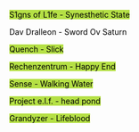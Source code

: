 <span style="background-color: #B5E045"><a href="https://www.youtube.com/watch?v=QMV3A65PTG0" style="color: black; text-decoration: none;">S1gns of L1fe - Synesthetic State</a>

<a href="https://www.youtube.com/watch?v=HhmHj1Wn5s4" style="color: black; text-decoration: none;">Dav Dralleon - Sword Ov Saturn</a>

<span style="background-color: #B5E045"><a href="https://www.youtube.com/watch?v=Q13-FiOJvFk" style="color: black; text-decoration: none;">Quench - Slick</a>

<span style="background-color: #B5E045"><a href="https://www.youtube.com/watch?v=Jydilwi-ric" style="color: black; text-decoration: none;">Rechenzentrum - Happy End</a>

<span style="background-color: #B5E045"><a href="https://www.youtube.com/watch?v=w9sSkEWbopA" style="color: black; text-decoration: none;">Sense - Walking Water</a>

<span style="background-color: #B5E045"><a href="https://www.youtube.com/watch?v=YGCLUFllkjw" style="color: black; text-decoration: none;">Project e.l.f. - head pond</a>

<span style="background-color: #B5E045"><a href="https://www.youtube.com/watch?v=yH1kp0A_LzQ" style="color: black; text-decoration: none;">Grandyzer - Lifeblood</a>
